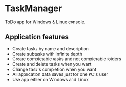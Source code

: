 # TaskManager
ToDo app for Windows &amp; Linux console.
## Application features
* Create tasks by name and description
* Create subtasks with infinite depth
* Create completable tasks and not completable folders
* Create and delete tasks when you want
* Change task's completion when you want
* All application data saves just for one PC's user
* Use app either on Windows and Linux
